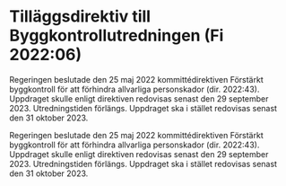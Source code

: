 # Tilläggsdirektiv till Byggkontrollutredningen (Fi 2022:06)

Regeringen beslutade den 25 maj 2022 kommittédirektiven Förstärkt byggkontroll för att förhindra allvarliga personskador (dir. 2022:43). Uppdraget skulle enligt direktiven redovisas senast den 29 september 2023. Utredningstiden förlängs. Uppdraget ska i stället redovisas senast den 31
oktober 2023.

Regeringen beslutade den 25 maj 2022 kommittédirektiven Förstärkt byggkontroll för att förhindra allvarliga personskador (dir. 2022:43). Uppdraget skulle enligt direktiven redovisas senast den 29 september 2023. Utredningstiden förlängs. Uppdraget ska i stället redovisas senast den 31
oktober 2023.
